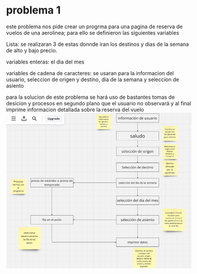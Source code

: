 # problema 1
este problema nos pide crear un progrma para una pagina de reserva de vuelos de una aerolinea; para ello se definieron las siguientes variables

Lista: se realizaran 3 de estas donnde iran los destinos y dias de la semana de alto y bajo precio.

variables enteras: el dia del mes

variables de cadena de caracteres: se usaran para la informacion del usuario, seleccion de origen y destino, dia de la semana y seleccion de asiento

para la solucion de este problema se hará uso de bastantes tomas de desicion y procesos en segundo plano que el usuario no observará y al final imprime informacion detallada sobre la reserva del vuelo
![alt text](image.png)